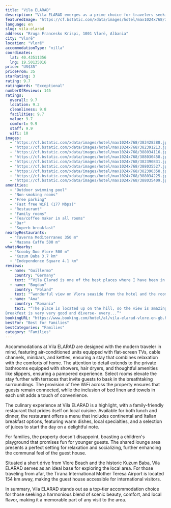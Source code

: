 ```yaml
---
title: "Vila ELARAD"
description: "Vila ELARAD emerges as a prime choice for travelers seeking a blend of comfort and scenic beauty, located just a stone's throw away from Ri Beach at a mere 1."
featuredImage: "https://cf.bstatic.com/xdata/images/hotel/max1024x768/383428288.jpg?k=dbdb59a376000c041dcddcebda137c4b2e38edee69dadd88926d97bb63167341&o=&hp=1"
language: en
slug: vila-elarad
address: "Rruga Francesko Krispi, 1001 Vlorë, Albania"
city: "Vlorë"
location: "Vlorë"
accommodationType: "villa"
coordinates:
  lat: 40.43511356
  lng: 19.50135016
price: "US$35"
priceFrom: 35
starRating: 3
rating: 9.7
ratingWords: "Exceptional"
numberOfReviews: 145
ratings:
  overall: 9.7
  location: 9.2
  cleanliness: 9.8
  facilities: 9.7
  value: 9.7
  comfort: 9.9
  staff: 9.9
  wifi: 10
images:
  - "https://cf.bstatic.com/xdata/images/hotel/max1024x768/383428288.jpg?k=dbdb59a376000c041dcddcebda137c4b2e38edee69dadd88926d97bb63167341&o=&hp=1"
  - "https://cf.bstatic.com/xdata/images/hotel/max1024x768/382391213.jpg?k=7c6f15362ff4a8b5a3d169b9f45cc28d1550485caa1376d198906c2a98800890&o=&hp=1"
  - "https://cf.bstatic.com/xdata/images/hotel/max1024x768/388034116.jpg?k=3ab5473246af47b3e5a9f82368d31b18b12d31d12ef237db03461e51d5850f3e&o=&hp=1"
  - "https://cf.bstatic.com/xdata/images/hotel/max1024x768/388030458.jpg?k=78ac96fadb6e48d8a8fdbdc812e71d313df22279f4c78c3ba468ac04e5491db1&o=&hp=1"
  - "https://cf.bstatic.com/xdata/images/hotel/max1024x768/382390831.jpg?k=f14a988e841fff6e190ec14409f3284d8ca678698d9659073fffbf5721b58c92&o=&hp=1"
  - "https://cf.bstatic.com/xdata/images/hotel/max1024x768/388035527.jpg?k=92d621a0cfc17e798e52d179c7530044bf78d863303ba9504742bc79733886c9&o=&hp=1"
  - "https://cf.bstatic.com/xdata/images/hotel/max1024x768/382390358.jpg?k=030c7ac882a8e2778eee36d9ff2f10b48c22a6259f70f30946a1d6e5883d5e38&o=&hp=1"
  - "https://cf.bstatic.com/xdata/images/hotel/max1024x768/388034225.jpg?k=0056781b561b945216480cab897d74a4b9c5e77debddb9372c5cb1df891e59b3&o=&hp=1"
  - "https://cf.bstatic.com/xdata/images/hotel/max1024x768/388035409.jpg?k=ee5dcb9e9027ee79931836ce6fb2442a3f7f788ce74bb8a39f39686d9a76ef50&o=&hp=1"
amenities:
  - "Outdoor swimming pool"
  - "Non-smoking rooms"
  - "Free parking"
  - "Fast free WiFi (177 Mbps)"
  - "Restaurant"
  - "Family rooms"
  - "Tea/coffee maker in all rooms"
  - "Bar"
  - "Superb breakfast"
nearbyRestaurants:
  - "Taverna Mediterraneo 350 m"
  - "Mazana Caffe 500 m"
whatsNearby:
  - "Scooby Doo Vlore 500 m"
  - "Kuzum Baba 3.7 km"
  - "Independence Square 4.1 km"
reviews:
  - name: "Guillermo"
    country: "Germany"
    text: "“Vila Elarad is one of the best places where I have been in Albania! The owners managing the property make you feel like at home, they take care of all details, give advise for places to visit in town and are very easy going with the communication!...”"
  - name: "Bogdan"
    country: "Poland"
    text: "“wonderful view on Vlora seaside from the hotel and the room, comfortable room and bed, free breakfast and parking, very nice owners and staff.”"
  - name: "Ana"
    country: "Romania"
    text: "“The place is located up on the hill, so the view is amazing. It is also very quiet, so if you are traveling with children or if you prefer a cozy and quiet place to stay, this is a perfect one.
Breakfest is very very good and diverse- every...”"
bookingURL: "https://www.booking.com/hotel/al/vila-elarad-vlore.en-gb.html?aid=8035640"
bestFor: "Best for Families"
bestCategories: "Families"
category: "Families"
---
```


Accommodations at Vila ELARAD are designed with the modern traveler in mind, featuring air-conditioned units equipped with flat-screen TVs, cable channels, minibars, and kettles, ensuring a stay that combines relaxation with the comforts of home. The attention to detail extends to the private bathrooms equipped with showers, hair dryers, and thoughtful amenities like slippers, ensuring a pampered experience. Select rooms elevate the stay further with terraces that invite guests to bask in the breathtaking surroundings. The provision of free WiFi across the property ensures that guests remain connected, while the inclusion of bed linen and towels in each unit adds a touch of convenience.

The culinary experience at Vila ELARAD is a highlight, with a family-friendly restaurant that prides itself on local cuisine. Available for both lunch and dinner, the restaurant offers a menu that includes continental and Italian breakfast options, featuring warm dishes, local specialties, and a selection of juices to start the day on a delightful note.

For families, the property doesn't disappoint, boasting a children's playground that promises fun for younger guests. The shared lounge area presents a perfect setting for relaxation and socializing, further enhancing the communal feel of the guest house.

Situated a short drive from Vlore Beach and the historic Kuzum Baba, Vila ELARAD serves as an ideal base for exploring the local area. For those traveling from afar, the Tirana International Mother Teresa Airport is located 154 km away, making the guest house accessible for international visitors.

In summary, Vila ELARAD stands out as a top-tier accommodation choice for those seeking a harmonious blend of scenic beauty, comfort, and local flavor, making it a memorable part of any visit to the area.